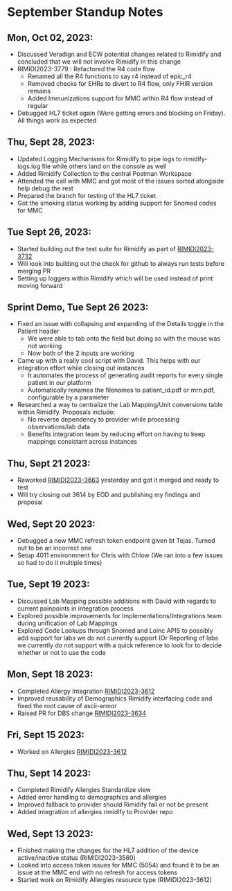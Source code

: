 # September Standup Notes

## Mon, Oct 02, 2023:
<ul>
	<li>Discussed Veradign and ECW potential changes related to Rimidify and concluded that we will not involve Rimidify in this change</li>
	<li>RIMIDI2023-3779 : Refactored the R4 code flow
		<ul>
			<li>Renamed all the R4 functions to say r4 instead of epic_r4</li>
			<li>Removed checks for EHRs to divert to R4 flow, only FHIR version remains</li>
			<li>Added Immunizations support for MMC within R4 flow instead of regular</li>
		</ul>
	</li>
	<li>Debugged HL7 ticket again (Were getting errors and blocking on Friday). All things work as expected</li>
</ul>

## Thu, Sept 28, 2023:
<ul>
	<li>Updated Logging Mechanisms for Rimidify to pipe logs to rimidify-logs.log file while others land on the console as well</li>
	<li>Added Rimidify Collection to the central Postman Workspace</li>
	<li>Attended the call with MMC and got most of the issues sorted alongside help debug the rest</li>
	<li>Prepared the branch for testing of the HL7 ticket</li>
	<li>Got the smoking status working by adding support for Snomed codes for MMC</li>
</ul>

## Tue Sept 26, 2023:
<ul>
	<li>Started building out the test suite for Rimidify as part of <a href="https://rimidi.atlassian.net/browse/RIMIDI2023-3732">RIMIDI2023-3732</a></li>
	<li>Will look into building out the check for github to always run tests before merging PR</li>
	<li>Setting up loggers within Rimidify which will be used instead of print moving forward</li>
</ul>

## Sprint Demo, Tue Sept 26 2023:
<ul>
	<li>
		Fixed an issue with collapsing and expanding of the Details toggle in the Patient header
		<ul>
			<li>We were able to tab onto the field but doing so with the mouse was not working</li>
			<li>Now both of the 2 inputs are working</li>
		</ul>
	</li>
	<li>
		Came up with a really cool script with David. This helps with our integration effort while closing out instances
		<ul>
			<li>It automates the process of generating audit reports for every single patient in our platform</li>
			<li>Automatically renames the filenames to patient_id.pdf or mrn.pdf, configurable by a parameter</li>
		</ul>
	</li>
	<li>
		Researched a way to centralize the Lab Mapping/Unit conversions table within Rimidify. Proposals include:
		<ul>
			<li>No reverse dependency to provider while processing observations/lab data</li>
			<li>Benefits integration team by reducing effort on having to keep mappings consistant across instances</li>
		</ul>
	</li>
</ul>

## Thu, Sept 21 2023:
<ul>
	<li>Reworked <a href="https://rimidi.atlassian.net/browse/RIMIDI2023-3663">RIMIDI2023-3663</a> yesterday and got it merged and ready to test</li>
	<li>Will try closing out 3614 by EOD and publishing my findings and proposal</li>
</ul>

## Wed, Sept 20 2023:
<ul>
	<li>Debugged a new MMC refresh token endpoint given bt Tejas. Turned out to be an incorrect one</li>
	<li>Setup 4011 environmnent for Chris with Chlow (We ran into a few issues so had to do it multiple times)</li>
</ul>

## Tue, Sept 19 2023:
<ul>
	<li>Discussed Lab Mapping possible additions with David with regards to current painpoints in integration process</li>
	<li>Explored possible improvements for Implementations/Integrations team during unification of Lab Mappings</li>
	<li>Explored Code Lookups through Snomed and Loinc APIS to possibly add support for labs we do not currently support (Or Reporting of labs we currently do not support with a quick reference to look for to decide whether or not to use the code</li>
</ul>

## Mon, Sept 18 2023:
<ul>
	<li>Completed Allergy Integration <a href="https://rimidi.atlassian.net/browse/RIMIDI2023-3612">RIMIDI2023-3612</a></li>
	<li>Improved reusability of Demographics Rimidify interfacing code and fixed the root cause of ascii-armor</li>
	<li>Raised PR for DBS change <a href="https://rimidi.atlassian.net/browse/RIMIDI2023-3634">RIMIDI2023-3634</a></li>
</ul>


## Fri, Sept 15 2023:
<ul>
	<li>Worked on Allergies <a href="https://rimidi.atlassian.net/browse/RIMIDI2023-3612">RIMIDI2023-3612</a></li>
</ul>

## Thu, Sept 14 2023:
<ul>
	<li>Completed Rimidify Allergies Standardize view</li>
	<li>Added error handling to demographics and allergies</li>
	<li>Improved fallback to provider should Rimidify fail or not be present</li>
	<li>Added integration of allergies rimidify to Provider repo</li>
</ul>

## Wed, Sept 13 2023:
<ul>
	<li>Finished making the changes for the HL7 addition of the device active/inactive status (RIMIDI2023-3560)</li>
	<li>Looked into access token issues for MMC (5054) and found it to be an issue at the MMC end with no refresh for access tokens</li>
	<li>Started work on Rimidify Allergies resource type (RIMIDI2023-3612)</li>
</ul>

